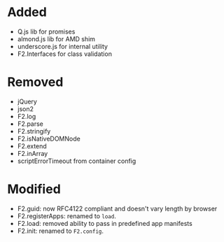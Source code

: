 ﻿# Added
- Q.js lib for promises
- almond.js lib for AMD shim
- underscore.js for internal utility
- F2.Interfaces for class validation

# Removed
- jQuery
- json2
- F2.log
- F2.parse
- F2.stringify
- F2.isNativeDOMNode
- F2.extend
- F2.inArray
- scriptErrorTimeout from container config

# Modified
- F2.guid: now RFC4122 compliant and doesn't vary length by browser
- F2.registerApps: renamed to `load`.
- F2.load: removed ability to pass in predefined app manifests
- F2.init: renamed to `F2.config`.